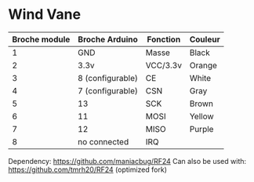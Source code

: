 # Wind Vane

| Broche module | Broche Arduino | Fonction | Couleur |
| --- | --- | --- | --- |
| 1 | GND | Masse | Black |
| 2 | 3.3v | VCC/3.3v | Orange |
| 3 | 8 (configurable) | CE | White |
| 4 | 7 (configurable) | CSN | Gray |
| 5 | 13 | SCK | Brown |
| 6 | 11 | MOSI | Yellow |
| 7 | 12 | MISO | Purple |
| 8 | no connected | IRQ |

Dependency: https://github.com/maniacbug/RF24
Can also be used with: https://github.com/tmrh20/RF24 (optimized fork)